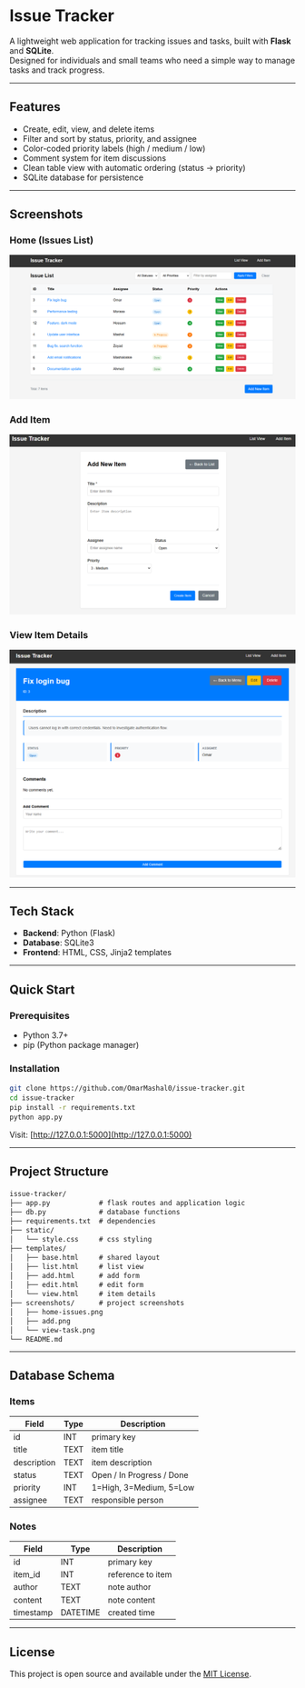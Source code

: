 # Issue Tracker

A lightweight web application for tracking issues and tasks, built with **Flask** and **SQLite**.  
Designed for individuals and small teams who need a simple way to manage tasks and track progress.

---

## Features
- Create, edit, view, and delete items
- Filter and sort by status, priority, and assignee
- Color-coded priority labels (high / medium / low)
- Comment system for item discussions
- Clean table view with automatic ordering (status → priority)
- SQLite database for persistence

---

## Screenshots

### Home (Issues List)
![Home - Issues](screenshots/home-issues.png)

### Add Item
![Add Item](screenshots/add.png)

### View Item Details
![View Task](screenshots/view-task.png)

---

## Tech Stack
- **Backend**: Python (Flask)
- **Database**: SQLite3
- **Frontend**: HTML, CSS, Jinja2 templates

---

## Quick Start

### Prerequisites
- Python 3.7+
- pip (Python package manager)

### Installation
```bash
git clone https://github.com/OmarMashal0/issue-tracker.git
cd issue-tracker
pip install -r requirements.txt
python app.py
```

Visit: [http://127.0.0.1:5000](http://127.0.0.1:5000)

---

## Project Structure
```
issue-tracker/
├── app.py            # flask routes and application logic
├── db.py             # database functions
├── requirements.txt  # dependencies
├── static/
│   └── style.css     # css styling
├── templates/
│   ├── base.html     # shared layout
│   ├── list.html     # list view
│   ├── add.html      # add form
│   ├── edit.html     # edit form
│   └── view.html     # item details
├── screenshots/      # project screenshots
│   ├── home-issues.png
│   ├── add.png
│   └── view-task.png
└── README.md
```

---

## Database Schema

### Items
| Field       | Type | Description |
|-------------|------|-------------|
| id          | INT  | primary key |
| title       | TEXT | item title |
| description | TEXT | item description |
| status      | TEXT | Open / In Progress / Done |
| priority    | INT  | 1=High, 3=Medium, 5=Low |
| assignee    | TEXT | responsible person |

### Notes
| Field     | Type     | Description |
|-----------|----------|-------------|
| id        | INT      | primary key |
| item_id   | INT      | reference to item |
| author    | TEXT     | note author |
| content   | TEXT     | note content |
| timestamp | DATETIME | created time |

---

## License
This project is open source and available under the [MIT License](LICENSE).

